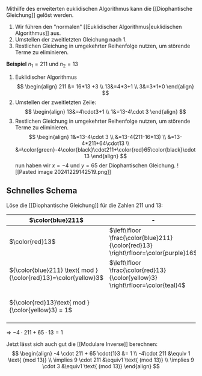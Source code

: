 Mithilfe des erweiterten euklidischen Algorithmus kann die [[Diophantische Gleichung]] gelöst werden.

1. Wir führen den "normalen" [[Euklidischer Algorithmus|euklidischen Algorithmus]] aus.
2. Umstellen der zweitletzten Gleichung nach $1$.
3. Restlichen Gleichung in umgekehrter Reihenfolge nutzen, um störende Terme zu eliminieren.

**Beispiel**
$n_{1}=211$ und $n_{2}=13$

1. Euklidischer Algorithmus
$$
\begin{align}
211 &= 16*13 +3 \\
13&=4*3+1 \\
3&=3*1+0
\end{align}
$$
2. Umstellen der zweitletzten Zeile:
$$
\begin{align}
13&=4\cdot3+1 \\
1&=13-4\cdot 3
\end{align}
$$
3. Restlichen Gleichung in umgekehrter Reihenfolge nutzen, um störende Terme zu eliminieren.
$$
\begin{align}
1&=13-4\cdot 3 \\
&=13-4(211-16*13) \\
&=13-4*211+64\cdot13 \\
&=\color{green}-4\color{black}\cdot211+\color{red}65\color{black}\cdot13
\end{align}
$$
nun haben wir $x=-4$ und $y=65$ der Diophantischen Gleichung.
![[Pasted image 20241229142519.png]]
## Schnelles Schema
Löse die [[Diophantische Gleichung]] für die Zahlen $211$ und $13$:

| $\color{blue}211$                                               | -                                                                                     | $\color{green}1$                                                             | $\color{pink}0$                                                              |
| --------------------------------------------------------------- | ------------------------------------------------------------------------------------- | ---------------------------------------------------------------------------- | ---------------------------------------------------------------------------- |
| $\color{red}13$                                                 | $\left\lfloor  \frac{\color{blue}211}{\color{red}13}  \right\rfloor=\color{purple}16$ | $\color{brown}0$                                                             | $\color{orange}1$                                                            |
| ${\color{blue}211} \text{ mod }{\color{red}13}=\color{yellow}3$ | $\left\lfloor  \frac{\color{red}13}{\color{yellow}3}  \right\rfloor=\color{teal}4$    | ${\color{green}1}- {\color{purple}16}\cdot {\color{brown}0} = \color{lime}1$ | ${\color{pink}0}-{\color{purple}16}\cdot {\color{orange}1} =\color{cyan}-16$ |
| ${\color{red}13}\text{ mod }{\color{yellow}3} = 1$              |                                                                                       | ${\color{brown}0}-{\color{teal}4}\cdot {\color{lime}1} = -4$<br>=> $x=-4$    | ${\color{orange}1}-{\color{teal}4}\cdot{\color{cyan}-16} =65$<br>$y=65$      |
=> $-4 \cdot 211 + 65 \cdot{1}3 = 1$

Jetzt lässt sich auch gut die [[Modulare Inverse]] berechnen:
$$
\begin{align}
-4 \cdot 211 + 65 \cdot{1}3 &= 1 \\
-4\cdot 211 &\equiv 1 \text{ (mod 13)} \\
\implies 9 \cdot 211 &\equiv1 \text{ (mod 13)} \\
\implies 9 \cdot 3 &\equiv1 \text{ (mod 13)}
\end{align}
$$
